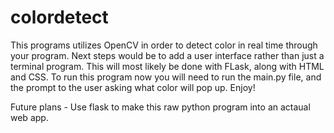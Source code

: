 # colordetect
This programs utilizes OpenCV in order to detect color in real time through your program. Next steps would be to add a user interface rather than just a terminal program. This will most likely be done with FLask, along with HTML and CSS. To run this program now you will need to run the main.py file, and the prompt to the user asking what color will pop up. Enjoy!

Future plans - Use flask to make this raw python program into an actaual web app. 
